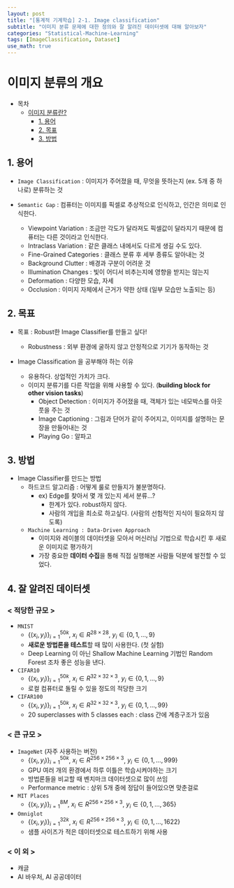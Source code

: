 ```yaml
---
layout: post
title: "[통계적 기계학습] 2-1. Image classification"
subtitle: "이미지 분류 문제에 대한 정의와 잘 알려진 데이터셋에 대해 알아보자"
categories: "Statistical-Machine-Learning"
tags: [ImageClassification, Dataset]
use_math: true
---
```


# 이미지 분류의 개요

- 목차
  - [이미지 분류란?](#이미지-분류의-개요)
    - [1. 용어](#1-용어)
    - [2. 목표](#2-목표)
    - [3. 방법](#3-방법)

## 1. 용어
* `Image Classification` : 이미지가 주어졌을 때, 무엇을 뜻하는지 (ex. 5개 중 하나로) 분류하는 것

* `Semantic Gap` : 컴퓨터는 이미지를 픽셀로 추상적으로 인식하고, 인간은 의미로 인식한다.
  * Viewpoint Variation : 조금만 각도가 달라져도 픽셀값이 달라지기 때문에 컴퓨터는 다른 것이라고 인식한다.
  * Intraclass Variation : 같은 클래스 내에서도 다르게 생길 수도 있다.
  * Fine-Grained Categories : 클래스 분류 후 세부 종류도 알아내는 것
  * Background Clutter : 배경과 구분이 어려운 것
  * Illumination Changes : 빛이 어디서 비추는지에 영향을 받지는 않는지
  * Deformation : 다양한 모습, 자세
  * Occlusion : 이미지 자체에서 근거가 약한 상태 (일부 모습만 노출되는 등)

## 2. 목표
* 목표 : Robust한 Image Classifier를 만들고 싶다!
  * Robustness : 외부 환경에 굴하지 않고 안정적으로 기기가 동작하는 것

* Image Classification 을 공부해야 하는 이유
  * 유용하다. 상업적인 가치가 크다.
  * 이미지 분류기를 다른 작업을 위해 사용할 수 있다. (**building block for other vision tasks**)
    * Object Detection : 이미지가 주어졌을 때, 객체가 있는 네모박스를 아웃풋을 주는 것
    * Image Captioning : 그림과 단어가 같이 주어지고, 이미지를 설명하는 문장을 만들어내는 것
    * Playing Go : 알파고

## 3. 방법
* Image Classifier를 만드는 방법
  * 하드코드 알고리즘 : 어떻게 룰로 만들지가 불분명하다.
    * ex) Edge를 찾아서 몇 개 있는지 세서 분류...?
      * 한계가 있다. robust하지 않다.
      * 사람의 개입을 최소로 하고싶다. (사람의 선험적인 지식이 필요하지 않도록)
  * `Machine Learning : Data-Driven Approach`
    * 이미지와 레이블의 데이터셋을 모아서 머신러닝 기법으로 학습시킨 후 새로운 이미지로 평가하기
    * 가장 중요한 **데이터 수집**을 통해 직접 실행해본 사람들 덕분에 발전할 수 있었다.

## 4. 잘 알려진 데이터셋
### < 적당한 규모 >
* `MNIST`
  * $\{(x_i,y_i)\}^{50k}_{i=1}$, $x_i \in R^{28 \times 28}$, $y_i \in \{0, 1, \dotsc, 9\}$
  * **새로운 방법론을 테스트**할 때 많이 사용한다. (첫 실험)
  * Deep Learning 이 아닌 Shallow Machine Learning 기법인 Random Forest 조차  좋은 성능을 낸다. 
* `CIFAR10`
  * $\{(x_i,y_i)\}^{50k}_{i=1}$, $x_i \in R^{32 \times 32 \times 3}$, $y_i \in \{0, 1, \dotsc, 9\}$
  * 로컬 컴퓨터로 돌릴 수 있을 정도의 적당한 크기
* `CIFAR100`
  * $\{(x_i,y_i)\}^{50k}_{i=1}$, $x_i \in R^{32 \times 32 \times 3}$, $y_i \in \{0, 1, \dotsc, 99\}$
  * 20 superclasses with 5 classes each : class 간에 계층구조가 있음
### < 큰 규모 >
* `ImageNet` (자주 사용하는 버전)
  * $\{(x_i,y_i)\}^{50k}_{i=1}$, $x_i \in R^{256 \times 256 \times 3}$, $y_i \in \{0, 1, \dotsc, 999\}$
  * GPU 여러 개의 환경에서 하루 이틀은 학습시켜야하는 크기
  * 방법론들을 비교할 때 벤치마크 데이터셋으로 많이 쓰임
  * Performance metric : 상위 5개 중에 정답이 들어있으면 맞춘걸로
* `MIT Places`
  * $\{(x_i,y_i)\}^{8M}_{i=1}$, $x_i \in R^{256 \times 256 \times 3}$, $y_i \in \{0, 1, \dotsc, 365\}$
* `Omniglot`
  * $\{(x_i,y_i)\}^{32k}_{i=1}$, $x_i \in R^{256 \times 256 \times 3}$, $y_i \in \{0, 1, \dotsc, 1622\}$
  * 샘플 사이즈가 적은 데이터셋으로 테스트하기 위해 사용
### < 이 외 >
* 캐글
* AI 바우처, AI 공공데이터
